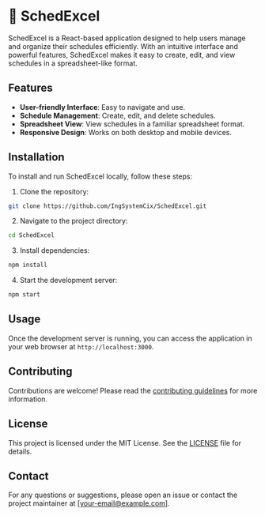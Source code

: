 # 📅 SchedExcel

SchedExcel is a React-based application designed to help users manage and organize their schedules efficiently. With an intuitive interface and powerful features, SchedExcel makes it easy to create, edit, and view schedules in a spreadsheet-like format.

## Features

- **User-friendly Interface**: Easy to navigate and use.
- **Schedule Management**: Create, edit, and delete schedules.
- **Spreadsheet View**: View schedules in a familiar spreadsheet format.
- **Responsive Design**: Works on both desktop and mobile devices.

## Installation

To install and run SchedExcel locally, follow these steps:

1. Clone the repository:

```bash
git clone https://github.com/IngSystemCix/SchedExcel.git
```

2. Navigate to the project directory:

```bash
cd SchedExcel
```

3. Install dependencies:

```bash
npm install
```

4. Start the development server:

```bash
npm start
```

## Usage

Once the development server is running, you can access the application in your web browser at `http://localhost:3000`.

## Contributing

Contributions are welcome! Please read the [contributing guidelines](CONTRIBUTING.md) for more information.

## License

This project is licensed under the MIT License. See the [LICENSE](LICENSE) file for details.

## Contact

For any questions or suggestions, please open an issue or contact the project maintainer at [your-email@example.com].
